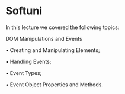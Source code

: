 # Softuni

In this lecture we covered the following topics:

DOM Manipulations and Events

• Creating and Manipulating Elements;

• Handling Events;

• Event Types;

• Event Object Properties and Methods.
